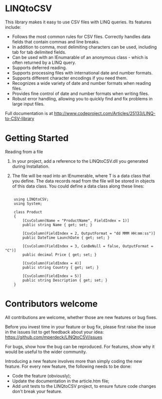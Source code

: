 # LINQtoCSV

This library makes it easy to use CSV files with LINQ queries. Its features include:

* Follows the most common rules for CSV files. Correctly handles data fields that contain commas and line breaks.
* In addition to comma, most delimiting characters can be used, including tab for tab delimited fields.
* Can be used with an IEnumarable of an anonymous class - which is often returned by a LINQ query.
* Supports deferred reading.
* Supports processing files with international date and number formats.
* Supports different character encodings if you need them.
* Recognizes a wide variety of date and number formats when reading files.
* Provides fine control of date and number formats when writing files.
* Robust error handling, allowing you to quickly find and fix problems in large input files.

Full documentation is at
http://www.codeproject.com/Articles/25133/LINQ-to-CSV-library


# Getting Started

Reading from a file

1) In your project, add a reference to the LINQtoCSV.dll you generated during Installation.

2) The file will be read into an IEnumerable<T>, where T is a data class that you define. The data records read from the file will be stored in objects of this data class. You could define a data class along these lines:

```

    using LINQtoCSV;
    using System;

    class Product
    {
        [CsvColumn(Name = "ProductName", FieldIndex = 1)]
        public string Name { get; set; }

        [CsvColumn(FieldIndex = 2, OutputFormat = "dd MMM HH:mm:ss")]
        public DateTime LaunchDate { get; set; }

        [CsvColumn(FieldIndex = 3, CanBeNull = false, OutputFormat = "C")]
        public decimal Price { get; set; }

        [CsvColumn(FieldIndex = 4)]
        public string Country { get; set; }

        [CsvColumn(FieldIndex = 5)]
        public string Description { get; set; }
    }
```

# Contributors welcome

All contributions are welcome, whether those are new features or bug fixes.

Before you invest time in your feature or bug fix, please first raise the issue in the issues list to get feedback about your idea:
https://github.com/mperdeck/LINQtoCSV/issues

For bugs, show how the bug can be reproduced.
For features, show why it would be useful to the wider community.

Introducing a new feature involves more than simply coding the new feature. For every new feature, the following needs to be done:
* Code the feature (obviously);
* Update the documentation in the article.htm file;
* Add unit tests to the LINQtoCSV project, to ensure future code changes don't break your feature.




